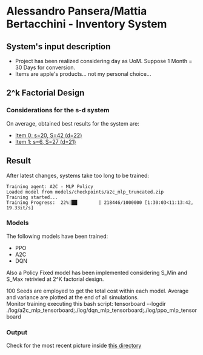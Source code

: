 # Alessandro Pansera/Mattia Bertacchini - Inventory System
## System's input description
- Project has been realized considering day as UoM. Suppose 1 Month = 30 Days for conversion.
- Items are apple's products... not my personal choice...

## 2^k Factorial Design
### Considerations for the s-d system

On average, obtained best results for the system are:

- [Item 0: s=20, S=42 (d=22)](2k_factorial_design/item_0_analysis.png)
- [Item 1: s=6, S=27 (d=21)](2k_factorial_design/item_0_analysis.png)

## Result

After latest changes, systems take too long to be trained:
```log
Training agent: A2C - MLP Policy
Loaded model from models/checkpoints/a2c_mlp_truncated.zip
Training started...
Training Progress:  22%|██▏       | 218446/1000000 [1:30:03<11:13:42, 19.33it/s]
```

### Models
The following models have been trained:
- PPO
- A2C
- DQN

Also a Policy Fixed model has been implemented considering S_Min and S_Max retrivied at 2^K factorial design.

100 Seeds are employed to get the total cost within each model. Average and variance are plotted at the end of all simulations.
<br>
Monitor training executing this bash script:  tensorboard --logdir ./log/a2c_mlp_tensorboard;./log/dqn_mlp_tensorboard;./log/ppo_mlp_tensorboard

### Output
Check for the most recent picture inside [this directory](/docs/system_perf_compare)
